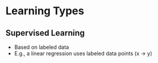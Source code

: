 # Learning Types

## Supervised Learning

- Based on labeled data
- E.g., a linear regression uses labeled data points (x -> y)
